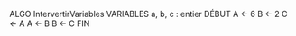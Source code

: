 ALGO IntervertirVariables
VARIABLES a, b, c : entier
DÉBUT
    A <- 6
    B <- 2
    C <- A
    A <- B
    B <- C
FIN
